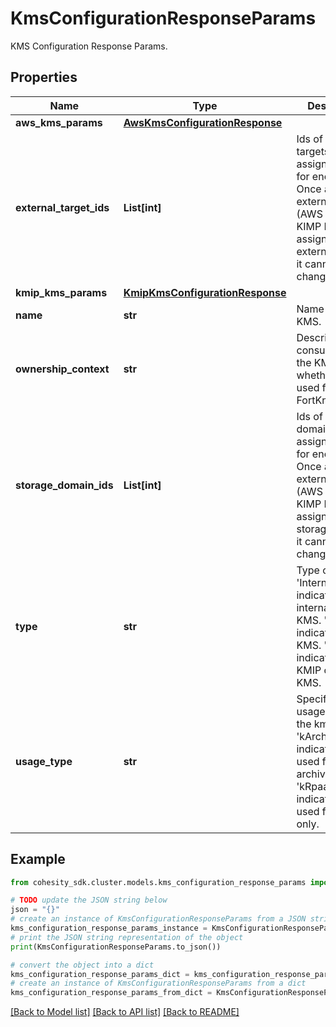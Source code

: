 # KmsConfigurationResponseParams

KMS Configuration Response Params.

## Properties

Name | Type | Description | Notes
------------ | ------------- | ------------- | -------------
**aws_kms_params** | [**AwsKmsConfigurationResponse**](AwsKmsConfigurationResponse.md) |  | [optional] 
**external_target_ids** | **List[int]** | Ids of external targets used to assign the KMS for encryption. Once an external KMS (AWS KMS or KIMP KMS) is assigned to an external target, it cannot be changed. | [optional] 
**kmip_kms_params** | [**KmipKmsConfigurationResponse**](KmipKmsConfigurationResponse.md) |  | [optional] 
**name** | **str** | Name of the KMS. | [optional] 
**ownership_context** | **str** | Describes the consumption of the KMS key whether it is used for local or FortKnox. | [optional] 
**storage_domain_ids** | **List[int]** | Ids of storage domains used to assign the KMS for encryption. Once an external KMS (AWS KMS or KIMP KMS) is assigned to a storage domain, it cannot be changed. | [optional] 
**type** | **str** | Type of KMS. &#39;InternalKms&#39; indicates the internal cluster KMS. &#39;AwsKms&#39; indicates AWS KMS. &#39;KmipKms&#39; indicates any KMIP compliant KMS. | [optional] 
**usage_type** | **str** | Specifies the usage type of the kms config. &#39;kArchival&#39; indicates this is used for regular archival. &#39;kRpaasArchival&#39; indicates this is used for RPaaS only. | [optional] 

## Example

```python
from cohesity_sdk.cluster.models.kms_configuration_response_params import KmsConfigurationResponseParams

# TODO update the JSON string below
json = "{}"
# create an instance of KmsConfigurationResponseParams from a JSON string
kms_configuration_response_params_instance = KmsConfigurationResponseParams.from_json(json)
# print the JSON string representation of the object
print(KmsConfigurationResponseParams.to_json())

# convert the object into a dict
kms_configuration_response_params_dict = kms_configuration_response_params_instance.to_dict()
# create an instance of KmsConfigurationResponseParams from a dict
kms_configuration_response_params_from_dict = KmsConfigurationResponseParams.from_dict(kms_configuration_response_params_dict)
```
[[Back to Model list]](../README.md#documentation-for-models) [[Back to API list]](../README.md#documentation-for-api-endpoints) [[Back to README]](../README.md)


